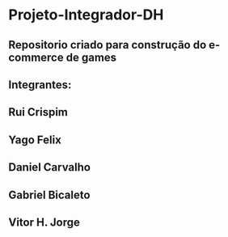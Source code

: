 # Projeto-Integrador-DH

## Repositorio criado para construção do e-commerce de games

## Integrantes:

## Rui Crispim
## Yago Felix
## Daniel Carvalho
## Gabriel Bicaleto
## Vitor H. Jorge


